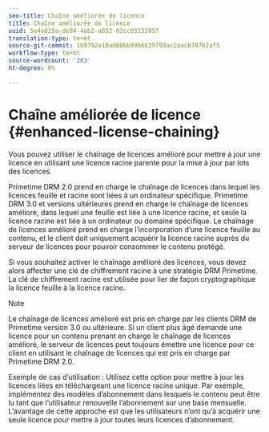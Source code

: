 ```yaml
---
seo-title: Chaîne améliorée de licence
title: Chaîne améliorée de licence
uuid: 5e4e825a-de84-4ab2-a652-02cc03153957
translation-type: tm+mt
source-git-commit: 1b9792a10ad606b99b6639799ac2aacb707b2af5
workflow-type: tm+mt
source-wordcount: '263'
ht-degree: 0%

---
```



# Chaîne améliorée de licence {#enhanced-license-chaining}

Vous pouvez utiliser le chaînage de licences amélioré pour mettre à jour une licence en utilisant une licence racine parente pour la mise à jour par lots des licences.

Primetime DRM 2.0 prend en charge le chaînage de licences dans lequel les licences feuille et racine sont liées à un ordinateur spécifique. Primetime DRM 3.0 et versions ultérieures prend en charge le chaînage de licences amélioré, dans lequel une feuille est liée à une licence racine, et seule la licence racine est liée à un ordinateur ou domaine spécifique. Le chaînage de licences amélioré prend en charge l’incorporation d’une licence feuille au contenu, et le client doit uniquement acquérir la licence racine auprès du serveur de licences pour pouvoir consommer le contenu protégé.

Si vous souhaitez activer le chaînage amélioré des licences, vous devez alors affecter une clé de chiffrement racine à une stratégie DRM Primetime. La clé de chiffrement racine est utilisée pour lier de façon cryptographique la licence feuille à la licence racine.

>[!NOTE]
>
>Le chaînage de licences amélioré est pris en charge par les clients DRM de Primetime version 3.0 ou ultérieure. Si un client plus âgé demande une licence pour un contenu prenant en charge le chaînage de licences amélioré, le serveur de licences peut toujours émettre une licence pour ce client en utilisant le chaînage de licences qui est pris en charge par Primetime DRM 2.0.

Exemple de cas d’utilisation : Utilisez cette option pour mettre à jour les licences liées en téléchargeant une licence racine unique. Par exemple, implémentez des modèles d’abonnement dans lesquels le contenu peut être lu tant que l’utilisateur renouvelle l’abonnement sur une base mensuelle. L’avantage de cette approche est que les utilisateurs n’ont qu’à acquérir une seule licence pour mettre à jour toutes leurs licences d’abonnement.
